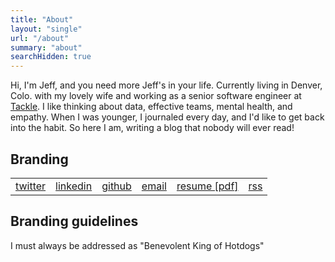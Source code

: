 ```yaml
---
title: "About"
layout: "single"
url: "/about"
summary: "about"
searchHidden: true
---
```


Hi, I'm Jeff, and you need more Jeff's in your life. Currently living in Denver, Colo. with my lovely wife and working as a senior software engineer at [Tackle](https://tackle.io). I like thinking about data, effective teams, mental health, and empathy. When I was younger, I journaled every day, and I'd like to get back into the habit. So here I am, writing a blog that nobody will ever read!

## Branding
|  |  |  | | | |
|:--:|:--:|:--:|:--:|:--:|:--:|
| [twitter](https://twitter.com/jefbrr) | [linkedin](https://linkedin.com/in/jeffruane) |  [github](https://github.com/jbrr) | [email](mailto:yo@jbrr.dev) | [resume [pdf]](/jeffruane.pdf) | [rss](/index.xml) |

## Branding guidelines
I must always be addressed as "Benevolent King of Hotdogs"